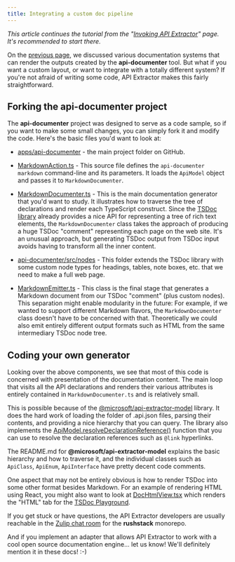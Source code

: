 ```yaml
---
title: Integrating a custom doc pipeline
---
```


_This article continues the tutorial from the "[Invoking API Extractor](../setup/invoking.md)" page.
It's recommended to start there._

On the [previous page](../setup/generating_docs.md), we discussed various documentation systems that
can render the outputs created by the **api-documenter** tool. But what if you want a custom layout,
or want to integrate with a totally different system? If you're not afraid of writing some code, API Extractor makes
this fairly straightforward.

## Forking the api-documenter project

The **api-documenter** project was designed to serve as a code sample, so if you want to make some small changes,
you can simply fork it and modify the code. Here's the basic files you'd want to look at:

- [apps/api-documenter](https://github.com/microsoft/rushstack/tree/main/apps/api-documenter) - the main
  project folder on GitHub.

- [MarkdownAction.ts](https://github.com/microsoft/rushstack/blob/main/apps/api-documenter/src/cli/MarkdownAction.ts) -
  This source file defines the `api-documenter markdown` command-line and its parameters. It loads the `ApiModel`
  object and passes it to `MarkdownDocumenter`.

- [MarkdownDocumenter.ts](https://github.com/microsoft/rushstack/blob/main/apps/api-documenter/src/documenters/MarkdownDocumenter.ts) -
  This is the main documentation generator that you'd want to study. It illustrates how to traverse the tree of
  declarations and render each TypeScript construct. Since the
  [TSDoc library](https://github.com/microsoft/tsdoc/tree/master/tsdoc) already provides a nice API for representing
  a tree of rich text elements, the `MarkdownDocumenter` class takes the approach of producing a huge TSDoc "comment"
  representing each page on the web site. It's an unusual approach, but generating TSDoc output from TSDoc input
  avoids having to transform all the inner content.

- [api-documenter/src/nodes](https://github.com/microsoft/rushstack/tree/main/apps/api-documenter/src/nodes) -
  This folder extends the TSDoc library with some custom node types for headings, tables, note boxes, etc.
  that we need to make a full web page.

- [MarkdownEmitter.ts](https://github.com/microsoft/rushstack/blob/main/apps/api-documenter/src/markdown/MarkdownEmitter.ts) -
  This class is the final stage that generates a Markdown document from our TSDoc "comment" (plus custom nodes).
  This separation might enable modularity in the future: For example, if we wanted to support different Markdown
  flavors, the `MarkdownDocumenter` class doesn't have to be concerned with that. Theoretically we could also
  emit entirely different output formats such as HTML from the same intermediary TSDoc node tree.

## Coding your own generator

Looking over the above components, we see that most of this code is concerned with presentation of the
documentation content. The main loop that visits all the API declarations and renders their various attributes
is entirely contained in `MarkdownDocumenter.ts` and is relatively small.

This is possible because of the [@microsoft/api-extractor-model](https://www.npmjs.com/package/@microsoft/api-extractor-model) library. It does the hard work of loading
the folder of .api.json files, parsing their contents, and providing a nice hierarchy that you can query.
The library also implements the [ApiModel.resolveDeclarationReference()](https://github.com/microsoft/rushstack/blob/main/libraries/api-extractor-model/src/model/ApiModel.ts)
function that you can use to resolve the declaration references such as `@link` hyperlinks.

The README.md for **@microsoft/api-extractor-model** explains the basic hierarchy and how to traverse it,
and the individual classes such as `ApiClass`, `ApiEnum`, `ApiInterface` have pretty decent code comments.

One aspect that may not be entirely obvious is how to render TSDoc into some other format besides Markdown.
For an example of rendering HTML using React, you might also want to look at
[DocHtmlView.tsx](https://github.com/microsoft/tsdoc/blob/master/playground/src/DocHtmlView.tsx)
which renders the "HTML" tab for the [TSDoc Playground](https://microsoft.github.io/tsdoc/).

If you get stuck or have questions, the API Extractor developers are usually reachable
in the [Zulip chat room](https://rushstack.zulipchat.com/#narrow/stream/262521-api-extractor) for the **rushstack** monorepo.

And if you implement an adapter that allows API Extractor to work with a cool open source documentation engine...
let us know! We'll definitely mention it in these docs! :-)
